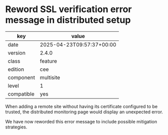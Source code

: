 [//]: # (werk v2)
# Reword SSL verification error message in distributed setup

key        | value
---------- | ---
date       | 2025-04-23T09:57:37+00:00
version    | 2.4.0
class      | feature
edition    | cee
component  | multisite
level      | 1
compatible | yes

When adding a remote site without having its certificate configured to be trusted,
the distributed monitoring page would display an unexpected error.

We have now reworded this error message to include possible mitigation strategies.

